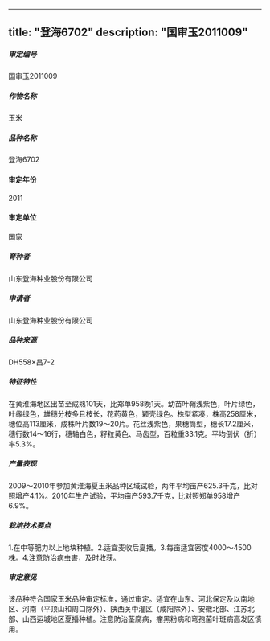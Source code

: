 
---
title: "登海6702"
description: "国审玉2011009"
---
##### 审定编号 
国审玉2011009

##### 作物名称
玉米

##### 品种名称
登海6702

#### 审定年份
2011	

#### 审定单位
国家

##### 育种者
山东登海种业股份有限公司

##### 申请者
山东登海种业股份有限公司

##### 品种来源
DH558×昌7-2

##### 特征特性
在黄淮海地区出苗至成熟101天，比郑单958晚1天。幼苗叶鞘浅紫色，叶片绿色，叶缘绿色，雄穗分枝多且枝长，花药黄色，颖壳绿色。株型紧凑，株高258厘米，穗位高113厘米，成株叶片数19～20片。花丝浅紫色，果穗筒型，穗长17.2厘米，穗行数14～16行，穗轴白色，籽粒黄色、马齿型，百粒重33.1克。平均倒伏（折）率5.3%。

##### 产量表现
2009～2010年参加黄淮海夏玉米品种区域试验，两年平均亩产625.3千克，比对照增产4.1%。2010年生产试验，平均亩产593.7千克，比对照郑单958增产6.9%。

##### 栽培技术要点
1.在中等肥力以上地块种植。2.适宜麦收后夏播。3.每亩适宜密度4000～4500株。4.注意防治病虫害，及时收获。

##### 审定意见
该品种符合国家玉米品种审定标准，通过审定。适宜在山东、河北保定及以南地区、河南（平顶山和周口除外）、陕西关中灌区（咸阳除外）、安徽北部、江苏北部、山西运城地区夏播种植。注意防治茎腐病，瘤黑粉病和弯孢菌叶斑病高发区慎用。



